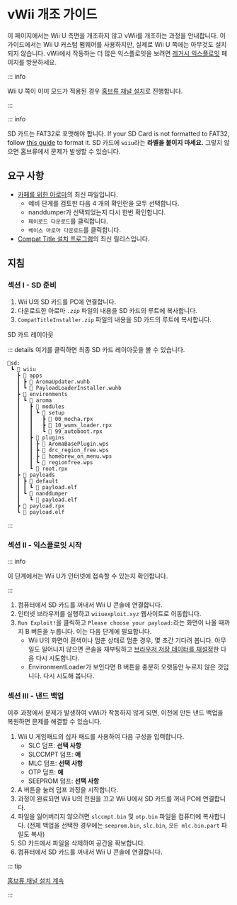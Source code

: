 # vWii 개조 가이드

이 페이지에서는 Wii U 측면을 개조하지 않고 vWii를 개조하는 과정을 안내합니다. 이 가이드에서는 Wii U 커스텀 펌웨어를 사용하지만, 실제로 Wii U 쪽에는 아무것도 설치되지 않습니다. vWii에서 작동하는 더 많은 익스플로잇을 보려면 [레거시 익스플로잇](legacy-exploits) 페이지를 방문하세요.

::: info

Wii U 쪽이 이미 모드가 적용된 경우 [홈브류 채널 설치](vwii-homebrew-channel)로 진행합니다.

:::

::: info

SD 카드는 FAT32로 포맷해야 합니다. If your SD Card is not formatted to FAT32, follow [this guide](https://wiki.hacks.guide/wiki/Formatting_an_SD_card) to format it. SD 카드에 `wiiu`라는 **라벨을 붙이지 마세요.** 그렇지 않으면 홈브류에서 문제가 발생할 수 있습니다.

## 요구 사항

- [카페를 위한 아로마](https://aroma.foryour.cafe/)의 최신 파일입니다.
   - 예비 단계를 검토한 다음 4 개의 확인란을 모두 선택합니다.
   - nanddumper가 선택되었는지 다시 한번 확인합니다.
   - `페이로드 다운로드`를 클릭합니다.
   - `베이스 아로마 다운로드`를 클릭합니다.
- [Compat Title 설치 프로그램](https://hb-app.store/wiiu/CompatTitleInstaller)의 최신 릴리스입니다.

## 지침

### 섹션 I - SD 준비

1. Wii U의 SD 카드를 PC에 연결합니다.
2. 다운로드한 아로마 _`.zip`_ 파일의 내용을 SD 카드의 루트에 복사합니다.
3. `CompatTitleInstaller.zip` 파일의 내용을 SD 카드의 루트에 복사합니다.

SD 카드 레이아웃

::: details 여기를 클릭하면 최종 SD 카드 레이아웃을 볼 수 있습니다.

```
💾sd:
 ┗ 📁 wiiu
   ┣ 📁 apps
   ┃ ┣ 📄 AromaUpdater.wuhb
   ┃ ┗ 📄 PayloadLoaderInstaller.wuhb
   ┣ 📁 environments
   ┃ ┗ 📁 aroma
   ┃   ┣ 📁 modules
   ┃   ┃ ┗ 📁 setup
   ┃   ┃   ┣ 📄 00_mocha.rpx
   ┃   ┃   ┣ 📄 10_wums_loader.rpx
   ┃   ┃   ┗ 📄 99_autoboot.rpx
   ┃   ┣ 📁 plugins
   ┃   ┃ ┣ 📄 AromaBasePlugin.wps
   ┃   ┃ ┣ 📄 drc_region_free.wps
   ┃   ┃ ┣ 📄 homebrew_on_menu.wps
   ┃   ┃ ┗ 📄 regionfree.wps
   ┃   ┗ 📄 root.rpx
   ┣ 📁 payloads
   ┃ ┣ 📁 default
   ┃ ┃ ┗ 📁 payload.elf
   ┃ ┗ 📁 nanddumper
   ┃   ┗ 📄 payload.elf
   ┣ 📄 payload.rpx
   ┗ 📄 payload.elf
```

:::

### 섹션 II - 익스플로잇 시작

::: info

이 단계에서는 Wii U가 인터넷에 접속할 수 있는지 확인합니다.

:::

1. 컴퓨터에서 SD 카드를 꺼내서 Wii U 콘솔에 연결합니다.
2. 인터넷 브라우저를 실행하고 `wiiuexploit.xyz` 웹사이트로 이동합니다.
3. `Run Exploit!`을 클릭하고 `Please choose your payload:`라는 화면이 나올 때까지 B 버튼을 누릅니다. 이는 다음 단계에 필요합니다.
   - Wii U의 화면이 흰색이나 멈춘 상태로 멈춘 경우, 몇 초간 기다려 봅니다. 아무 일도 일어나지 않으면 콘솔을 재부팅하고 [브라우저 저장 데이터를 재설정](https://en-americas-support.nintendo.com/app/answers/detail/a_id/1507/~/how-to-delete-the-internet-browser-history)한 다음 다시 시도합니다.
   - EnvironmentLoader가 보인다면 B 버튼을 충분히 오랫동안 누르지 않은 것입니다. 다시 시도해 봅니다.

### 섹션 III - 낸드 백업

이후 과정에서 문제가 발생하여 vWii가 작동하지 않게 되면, 이전에 만든 낸드 백업을 복원하면 문제를 해결할 수 있습니다.

1. Wii U 게임패드의 십자 패드를 사용하여 다음 구성을 입력합니다.
   - SLC 덤프: **선택 사항**
   - SLCCMPT 덤프: **예**
   - MLC 덤프: **선택 사항**
   - OTP 덤프: **예**
   - SEEPROM 덤프: **선택 사항**
2. A 버튼을 눌러 덤프 과정을 시작합니다.
3. 과정이 완료되면 Wii U의 전원을 끄고 Wii ​​U에서 SD 카드를 꺼내 PC에 연결합니다.
4. 파일을 잃어버리지 않으려면 `slccmpt.bin` 및 `otp.bin` 파일을 컴퓨터에 복사합니다. (전체 백업을 선택한 경우에는 `seeprom.bin`, `slc.bin`, `모든 mlc.bin.part` 파일도 복사)
5. SD 카드에서 파일을 삭제하여 공간을 확보합니다.
6. 컴퓨터에서 SD 카드를 꺼내서 Wii U 콘솔에 연결합니다.

::: tip

[홈브류 채널 설치 계속](vwii-homebrew-channel-no-wiiu-mods)

:::
